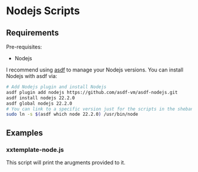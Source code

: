 # Nodejs Scripts

## Requirements

Pre-requisites:

- Nodejs

I recommend using [asdf](https://asdf-vm.com/guide/getting-started.html) to manage your Nodejs versions. You can install Nodejs with asdf via:

```bash
# Add Nodejs plugin and install Nodejs
asdf plugin add nodejs https://github.com/asdf-vm/asdf-nodejs.git
asdf install nodejs 22.2.0
asdf global nodejs 22.2.0
# You can link to a specific version just for the scripts in the shebang or use the global version like this
sudo ln -s $(asdf which node 22.2.0) /usr/bin/node
```

## Examples

### xxtemplate-node.js

This script will print the arugments provided to it.
